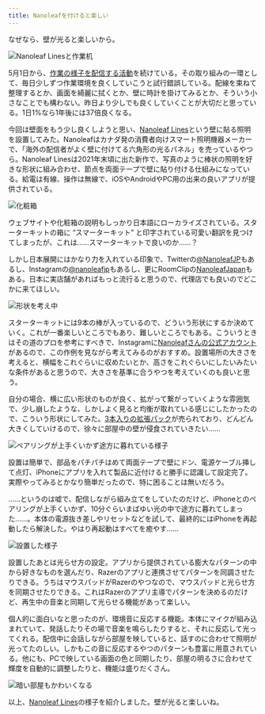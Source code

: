 ```yaml
---
title: Nanoleafを付けると楽しい
---
```

なぜなら、壁が光ると楽しいから。

![](https://lh3.googleusercontent.com/docs/ADP-6oEuvWMIRVFLLTzY5u_CcamFHjpkjNPoN9AQifYmE4ms6_ObQ7DvdH2dR735mI-3ASmKzc--no4L8rUFc8Oa3yElJKKjrEodw8Jmph-BIHDEvzg81yDqaWLp7OhvIaIuuwOqnsdhkRU2XHt7CXJkOfH5bVdL11D2aaHtr2Y8zKvpDbhxdIMs-m8i3ivqEm37m2G5G5V6meVIypiISuXcyk3Gr2rA_VsZiLqHBiyrgthgTNlSaA6yZ2STh6HdH_Jn0nbg1mPhXe6oIBD-atPoMw2znqwXObundaeXjqrD8PkwqavVPlTLcu1KtyCOGxPxQfcwJrPnDRO7ZijHxh_sOPLM86OuPVOVhF8oEQ8Ny0SrLa2W0H5KO_mJycScJUbkuyezP3ragxmWPSFab_z2UOah0xWRNifF1zH-N1bHMPQjbyMSw_Wl7rGZCbSxdVFlrxLZOAPeSuDKI3nwYoJLITUPqPYc4a1jrUjKuZcBGiX3GeJYJymlDtzNRnEmfBzzrCD2peIbv_mP2Fl4nOp-oBcbXpDN7MhAi12fBIhOnpyOCnmPnAdmOQb-zWWdx5eeJ5AFm2h9zCEMLpBqqlNamWX6Op_z1aaLQSMVEOqe_XxO82u_L0gBBr7zlfPSmIxT3uSJwLCibq0g-WU_C9_iUD8NAoBpesWYOT3xIHIFCkKGo41M8ZJ8PgrsZj7HyS0VjKKV8R9F8Rd5br9bmDbceA9CFT7McKuacMZLFyjqdlUiGglDoBlhQR_5WRAdW3qXGm8J7YJn4hor1rN0bUfh0dOjFclpJKoG-HAO-ry-3o2Nqzp-xRUDVZtcNG0DFWNPY9V5T3AEkELRcfvOTYqI0sG9WxHdXfcLfE2UYxif4r0avuONTpycoD2EUDuk2RAzIhY9J-H3O1IHYxaq0TbEtQLN6g-lguZ8he-ACJUEDl0_hXIUsZebNhSJyHFlAS7PUc_0VX7FeL5QB3Ix1mkf-zuTOspKn41q-7C6DA5MZwdq1SXushMtM-xuxfOOBgcRJFkjuojxMYRg6af4H832t7Y05QaY_ZcTgUQIomgkFpgUwSPaBZ1NmMWp7n-WRFqg0jBKzz05gq72K1DZ-UWXKopFb3Se-mh5rblP1T14QB8EPFRpVEb0G7DR3UNGL3rIkQOMmFOyLoDTcAomf0PmBslI6v-G_7cxmxWJo02hegvfvc9zZWum-qpNFZRfTdufxo9gDdyQCn1017d6BpDEPX18c0W0YiHNLSizENkDeQPe05RW2w "Nanoleaf Linesと作業机")

5月1日から、[作業の様子を配信する活動](https://www.youtube.com/c/r7kamura)を続けている。その取り組みの一環として、毎日少しずつ作業環境を良くしていこうと試行錯誤している。配線を束ねて整理するとか、画面を綺麗に拭くとか、壁に時計を掛けてみるとか、そういう小さなことでも構わない。昨日より少しでも良くしていくことが大切だと思っている。1日1%なら1年後には37倍良くなる。

今回は壁面をもう少し良くしようと思い、[Nanoleaf Lines](https://www.amazon.co.jp/dp/B09MS3359S)という壁に貼る照明を設置してみた。Nanoleafはカナダ発の消費者向けスマート照明機器メーカーで、「海外の配信者がよく壁に付けてる六角形の光るパネル」を売っているやつら。Nanoleaf Linesは2021年末頃に出た新作で、写真のように棒状の照明を好きな形状に組み合わせ、節点を両面テープで壁に貼り付ける仕組みになっている。給電は有線、操作は無線で、iOSやAndroidやPC用の出来の良いアプリが提供されている。

![](https://lh3.googleusercontent.com/docs/ADP-6oFZWb4mOvFkv9p456WUx38xAN1wCvn41qKwCVX30W1Lw36wYfp35GkMrImb-_sY2rOH1wmML-oF3EVk8XA17pRejNk4_H7qWDGdnAvAc9kqXN6ekaQXcp8liP1qu58H0l5Cx_BGMlkSZvh7blLZfJ6uppBY6oYJpJojtUG5Uqb_Gz4iEX9CzW7zeA3TyqeSyVDGbfww1XZgK3nQSD7MLZX59RzIZLCoXekqHlDSMoxKGtLCEpQnm84qUQ3cqfpsvRVP7sVR_iJgGgUot9olV5NkPH57w0v9Z7LUQeP_jik2wOi9dKqqKXtO6T_ZsakLaJ78J3dWzYNPeA7Dbo3ZiJJq8_j1voapPBfAMOT2Gsu_yQv3qYQhyxZT2N8SDoKhKBt7b0iQP6LlLEzGwigmB-aVN1Fam6H0VWH9cd3D5blEszYUxmAUwpCTfeOn_UZMQsCvBqekgioiWGFaqBmt6KeJYgHYtto3HJx8irmjTLUaSzdZdJHFLUcLHjeL2HbEM-rm6W1a8t19pX55z5cIppOZHzSw8cqULUpavX4H1eOlcMEkLJIjdKe5bBt1J1EfuFvulMBAPioXvK--5oEtxZt6GfqSO1upQP6egoM3zs9KyM652GpNIdhUwlOzVCAqfJrO-i-bEoBh08m2bcKo3MHV6Md_g79W0jkavRQjggmcXwJ88Qu3qHSIpNgxQQv7a8tEQGSjOwUGvxTUk6X5KJGaojOOCMM1-ddiXODzAyYFjEanDckTbQlI6IvpvHIZDG6vprowmNe-fw1YLi0mL4BVrvzyma5vbe7DuBtlf1Eo5jAJy6oUzZAGCgzxJj63YVU7QkIb1VgzzvJTTbTpmmjCpM10hoAWHN0nmkWgLxQC1XYel00svFBAkXIx46ZB8TSp8SZhRCH0tBWMH4czPP5aIzZN6sBKNcAm0DgLx07Q3JdUnK-Pv515C75v22Y9_1c_IEJvbrk7RGmRbFceZuRJe88sMQE3gANITfcKrvsDA8eHUXXtKxCBsAVy-mJs0U3NNwfQhgs0kf9y_zeJI2gLxzs1qluxBK411YpZaGWZR6HVRa5a5BwNhsWCj53okEHPEl4MkHaAB9FVUF3eflLvuMmEB8XJcGeVwOhIpbQ8RWXICPMP__1XWERo14kgPQd2VDgwo_iqFjxA4AVXZjG4aj2Q7SOK56Do-fk_7RhqRDsK2Hnyl8OJZ0rUAqfno2D5ohoxr0eduVGwEp_GQsMnfFoePbsr1vfEr7c2NgYZsdwqQg "化粧箱")

ウェブサイトや化粧箱の説明もしっかり日本語にローカライズされている。スターターキットの箱に “スマーターキット” と印字されている可愛い翻訳を見つけてしまったが、これは……スマーターキットで良いのか……？

しかし日本展開にはかなり力を入れている印象で、Twitterの[@NanoleafJP](https://twitter.com/NanoleafJP)もあるし、Instagramの[@nanoleafjp](https://www.instagram.com/nanoleafjp/)もあるし、更にRoomClipの[NanoleafJapan](https://roomclip.jp/myroom/5824865)もある。日本に実店舗があればもっと流行ると思うので、代理店でも良いのでどこかに来てほしい。

![](https://lh3.googleusercontent.com/docs/ADP-6oFFKP-9UQ9e47-rY8XkTCFsEcpgFCbhIFh4-gj95dK_FQLy0f9P6J-ESX1_2Zq5smVwxnvqgMiLx6Ra2di-gtmbrfSNZGAOqS1xiTexYrhlnO87xLvQEJ-zBEm3nJT1ZJ1BKe3RX-2LuBTA2yl3L3PhicDAK7xtmXzywiAUHbXpbUOko6CZsfiF6ztmlFOg2C4If9J-rAtolk0XAE7jZrRBKkcjGxt7sVUwDpBDaDe9caOG8fgy9lmO8IxEJ2XbI0Jzc9_MPpvEYDrObvVBeZgW06zOdF11OYjTjMj8nQmiilji5Mc5V156gCsRfi-7-SlsXZnLpVIh27jCW8RDP6oTRetees-S9aB0eqD6_1-A0yqS8V1wFTJJFZ9-tINjcFDcxwd78cP6jOefw4jarruCiSaX6sf0joLU7nb19DHThx2r2gbGVrprPt4csbjJxykqq0hTay604k5VZIo_PJF6PfoxuVhyvWbda2bSYcfvGd2N3GFOa6aeOJBlBOS0QcVHN1EUQjKWc-sXZZxDXWgzSpE6bcML_66Fp75CfDZCK7jCKM3DyeI2p2cpcjlagOH1hHCUmZ9s4GXvp8wxi3qc8Nt3mkvBKP8IkfZf0ZJezUh2RjL3YAVDEGg3wUggrQxi6shFd5q0XpJmK-aLu8CgvwmkGIXTKvf4OulPvmm-X_S2Y41keWJSzsxezeNNce5xsttB0lOLnDT6fInl_jRlRtFGr1uTCb7VwYxaEI66jgVhS2jbAOVQrcCXCXVzK2POnCVuxwHr1Br10rAG_j-QHlTqgUUV-vcZy-Xr4xDHENJlE-1lChCBnsb_vwGd0h5j6A3BEWykO56C-Pp7LmPsNxItdfqAYLedU4Is9yfdNwxJ-IzZNbam9eFfrMW1uT0tsNOyWGSxk1bBelBQTMHnoRaHkKRa06QLC9rp5TM6cp7D462xwbWIpnZjbRXvgYJGRc3keye5dutTWCjp0kzCkxzyaZakrfrmRHSUERy_Pxbekn1PJg9xOmgwtgriu1UUOF7DzDarXsTPt7MuqzZdjhdYhF3XjQsJoEzhtCHtcseVyvtzpP94-Xolmp8_YQOn0WL4Yp4pWZVbsFhnslerQPyiFLYSG19JrimmtwtXej--lfuk7XthowUuRz-LT8WdRBblMD2a-eihUHtoJ9a0-3812uC9Dl9zkir2ZUzIqjf8ZNZREpe8iNCPwawvwmNANo1gO-26V2-TTHRR_vpl0w3HL8i0GQfhrTrLGrOUpU75 "形状を考え中")

スターターキットには9本の棒が入っているので、どういう形状にするか決めていく。これが一番楽しいところでもあり、難しいところでもある。こういうときはその道のプロを参考にすべきで、Instagramに[Nanoleafさんの公式アカウント](https://www.instagram.com/nanoleaf/)があるので、この作例を見ながら考えてみるのがおすすめ。設置場所の大きさを考えると、横幅をこれぐらいに収めたいとか、高さをこれぐらいにしたいみたいな条件があると思うので、大きさを基準に合うやつを考えていくのも良いと思う。

自分の場合、横に広い形状のものが良く、拡がって繋がっていくような雰囲気で、少し崩したような、しかしよく見ると均衡が取れている感じにしたかったので、こういう形状にしてみた。[3本入りの拡張パック](https://www.amazon.co.jp/dp/B09JHSG2R5)が売られており、どんどん大きくしていけるので、徐々に部屋中の壁が侵食されていきたい……

![](https://lh3.googleusercontent.com/docs/ADP-6oG-3Y66DEn0EgFMXvPyZkhjhZS0Zi7y2A1Z1wtjSyC5KByGevNGhKNIOMQvkTNUh0a5lbUr1bFD0Ur_AaIvU01UMv-_kpk0wphnEWneCQ-VI6NijtRSa19z9Eg2r5ea8il2F6f5BZEBDBegrZcHKyfKwN9WE2xzpUtnVPLbkzNRRwSsLfuBdg9ifeFdmP25xYR_OGyswosRfPFdSTi_Snr-8eIc3DV_qd410Fe1SpHxv5HVNdVh4OBbhxC8RB-iMcy8YSpXdwHqaQiQJ3btR66IuXHMEkcms1JkL5_T2X3zr3jyI9IM4pVf6P_QhhgJCUV3r2pg32UxjB9m-lFdyWPQcSXLBc68q5ejxFXne2v2vHk8K-U7nBNqk5VlD2frq_SqR__f-0c-Ve2x72U9NdvwDqL3UA6QhKQTIavSM4RVQmwU3qXCDYq1tbffSqIEQewqXZZxgpykye0RZI4m0Gleu6pFDY8ePH4vG2PTOQb4vbYC1y2Bp3fBnPATJHbV7bjye33t3f7VUNrqsMxsWXOxJ5fI670uSXP0h6PJD31JD6BVHrfG6Kcl8ICcKs81AOcDxCUk41v6rCnPkM9mqOb4SLpEWqNA8MznDG7BpbO3UXEXO3C3iI0fM0CQJrFrgHJpn0a5mNR9sOhEh4_cUH1pIZEhdQck6vtrqzTznPMfmSIXDR7ridMSlObk5r6pdEjoRTBUtQTvV-mQG1KN4oYh9xqmdT6sMXYhMxQKhP--QlqcXleN6sH0ipH-Byqd5Y9se9gZrAwkPAxU5gKP6h99zI5TXNkJquu4Sg48L7E3566vbU9A9y1zR1PitHFkUyIo3YYf1MAjJjagGi96IIF7GHNWxoAcT8a9FUdu-uwbbvk3Ykf3fLMCcGQEjpJDXviDyPjptE3iEAmsWT-yf7b5bT5mgYF-DPxw4JjEWszPxl7VvlbMA3ayI8TqsZplS0e6-iCE_lugU0e_P6NKnl4OgkMR5wy4Oxga1Yr2J00f2X_6FVRfMGOSybuVYO-Cc2EYMVvooB6kKfF7noiaM1bwZzv-L6lDqcnJ_j8CV6XDrbxjjjfz6JPfN5m63wnzYpH2U0eoz22W20nQCjV_7hQf-fYCq_gdLQ-5nfqJSGWFKqLd30Hl9jH1cY8wbHGgqi8G1QkSQ9oToY0grNN4mpPtxIOSR5f5tWB5dAqRJxuLoi1nPx3XFqi914hhPTa-Y2bYbxe9hNTQWa1iTPeGd-JDAQs2RxPVbAd27KC6djXmwMOQ "ペアリングが上手くいかず途方に暮れている様子")

設置は簡単で、部品をパチパチはめて両面テープで壁にドン、電源ケーブル挿して点灯、iPhoneにアプリを入れて製品に近付けると勝手に認識して設定完了。実際やってみるとかなり簡単だったので、特に困ることは無いだろう。

……というのは嘘で、配信しながら組み立てをしていたのだけど、iPhoneとのペアリングが上手くいかず、10分ぐらいまばゆい光の中で途方に暮れてしまった……。本体の電源抜き差しやリセットなどを試して、最終的にはiPhoneを再起動したら解決した。やはり再起動はすべてを癒やす……

![](https://lh3.googleusercontent.com/docs/ADP-6oFDrzG3ZklCrCwPeLaunRCzLGc6ZmUITgY_Ohwmf6iXeGDDPqcEP1uKUshOBATHzQg3yx06msbEyETnPwJDvAFN3zC_dHi14GsLMuj8UwPoNUMM34lQEP9VpNev-HtGv0PfIn3INpXbC3MYmU6nFEkJ9_dyfxEwFN0MN9e7Dh3RuOTlhjG9C-gqsA908cCo_NT8l-oNkf4U4vgtdQJ5fg7jaPdhVZIR74WmoKKnLk1QQfwQOgvNG-AIl_FRxwxwDj88tQ-J93HveihP6tAdmg0K-_SVbvsjNdL9p-Pvp3GqOqy0o7UElLHVPA1hN8KeOioyguhd-GEf9CUkVvdjVy5cj_41gYqfaeybwDGMLWlwl7Hm8ROoeRTW4NKRbG1zs-YnXjX1gIDQVGfR5IhXy0RnFGOZB7qTIEMPArzyK-x_zD3pFXiKnobbyczo8guUvWH2sjtlGAwKVeonsxhZCm4PyPd455F35znRLPEFbximVRQK5bTmoebeZx_fVMRSq6l4q3tlRkQ4n_ZUOGs18wRm5ZCO_PrZlz1vMQtD_89bhAxW0y7DheF2ZLyjQeax1M1ULF7hatbRVx1jNKMtoOU4yom4JtHss0bxKE86Y1vXQyS8nkpHqMPgz62pOVAwRFIV4nNtJ8cgEKBy_Zibf3vccDt3lv3H8k0A6O5pNG3EseAyWiJc1_FRwWtmU9fHyBEDbI1F9UHZaPF9h5Boia0GDIgWuvu_WR_vrKzMKrqTB2cfHGjsnjfbEwKy67qlqnTqJaWrdrZNhRdmyZrxqFSNME9paq4Q-zrVPjB9LWaVZfGLaB2iBDq_4xD1VlOxwjBCZiEBa9BUxBTmCv-TRB-P1xtmQsFUGM3LOnsUT17kGJT6ZMb0YzOm-8_IQ7O1iY33tdt7xQs4VkpeZPRegpWNc5rF1SyXe08MdTJ1n94KGEalJHUNrpEKfCkGzDJrNg7aOi3346OLXHzl3hQuxSGJUtjyMB-3THNSN1fqQ1z0FB449GN5_LbKWG7fIsIv3TqnVFQi3HIuNpJdEYW232LJALG0-cHhie1HomRtnTyAzR2ARkDlo0fyh7wboHCeNdfLcenYbg3PtZ49sI2GjGCR3lnq04_UinSdqwVNTIC-d1fY7gbysqvTCpQ5fbxQChNzo9wzbU8tINhxxXPMysIGTs2yxatauf-Sx61DJ4XbXqR6l5WXMFX2ICQIduDHlZEl5eBBT8hqDVFrkncjGN-W_CcoCAipohxgi9FPz0F2BDdofw "設置した様子")

設置したあとは光らせ方の設定。アプリから提供されている膨大なパターンの中から好きなものを選んだり、Razerのアプリと連携させてパターンを同調させたりできる。うちはマウスパッドがRazerのやつなので、マウスパッドと光らせ方を同期させたりできる。これはRazerのアプリ主導でパターンを決めるのだけど、再生中の音楽と同期して光らせる機能があって楽しい。

個人的に面白いなと思ったのが、環境音に反応する機能。本体にマイクが組み込まれていて、発話したりその場で音楽を鳴らしたりすると、それに反応して光ってくれる。配信中に会話しながら部屋を映していると、話すのに合わせて照明が光ってたのしい。しかもこの音に反応するやつのパターンも豊富に用意されている。他にも、PCで映している画面の色と同期したり、部屋の明るさに合わせて輝度を自動的に調整したりと、機能は盛りだくさん。

![](https://lh3.googleusercontent.com/docs/ADP-6oESembyfXejiFOM-enu3KO9RYx9AVT0RHCafJkXtVxpe9UhW0K_0Wzdyw-VD_Cdy9N2h1qP7CjMwEGLFTCsXFqW1ihDcKgnMExfFbV_Z7-_6vn7ecqBImOyhsbs3pIq2r7WYIhqOwgivP0hTGCqS5tCBkX-lAnwHcE0oKOxlFafzPFq0JGfcWQV6dvoJskndmR0khEt7aIS6FesiuO1c8F3sq_grRNeDh00ISrHxD2cFHAFtaEJRcPo1g-LnsSoXYsZP68i4N2NhKSTQ83V-mEm06z7kwVABq2HnceuYMIUMP5jPepYjJ1zTjRKu0n9QMRAIi6xyjY9xpHOuWE_8JlVe9RiqHr9teNFhyzCrbjTvQ2O8SfV_sqyuXXHpIC4yuCNRI7x95YVzqxkpMnr6uyOZJrU-cpL6CrpV_QKGXwbpvJpx4kRwsLEbSdAH6MESz6zPBCTIGEcpu_E2yAyIwgEI4oGnmElWiLbQvb8SRXTkpVvrUstAMZSSWdSJAZkmXaQixNyjvwPCUow6IMwfywvRYSn7RG21a1tnKuMOvEM3KJOTStphNyijCkfyrWYrnwBRdzU0mMewNfIMTeC0P9efdK-EW1kjYWQcQk2MlaOLcKPvZtBDIvP-raPPEcbCXgvrwbpLH7EYLf1hdBB-LDTYbdc7NmyXInWazgALYG_4ftCtepy34aVHF-X5YMcnF348S5vJhZJmLM6xQFzWSPmVXWb3jTOdijuryMoKRTSFBI1LMPW1KCCMAURlE97_9ezmVn6WzdBd-APKU0HU7PHQ8INPsr4iH2bhYHYgCDC6kJZ2YWk-U-6suHevCpPLVShRkkAGZSTV2nqZH8rst_2QjlC5xH8w1aTLQlj7OMaBFGD3yZRR_TXFat37FTgdwz5O6LKq605UTJnyi9Te1USQe6iqcDY0jrss8_ZoIKXuv0nj0Dbal0NYmFVzkE33be7kSixVHxg2UTttF7hg1ym4nb0DMl4gYNEIMI-_SKFMFmLYVOU12X_bNYC7uLxC7ZGL7i7oQwwdibAfuCHNkKjr-Ip2enS3St-vACdrbtqtenlsa3apxTzIckjtK6Lem04E4TRgPc01oMCcVLLnf1oPoPnaB0_ikEO6DE1NoIglSw9zga4nXuptxKMjHyRkb2-VIlLO5JiVxssmrjOzmKIwI9ZAzfwhfJxSiHht9Z__j19wkhnoeRgtPDVvnmQsOYxBenGTfbcRR5ENqRc0rhsQ63AGTbptkWv6FXrKtESmZeA4w "暗い部屋もかわいくなる")

以上、[Nanoleaf Lines](https://www.amazon.co.jp/dp/B09MS3359S)の様子を紹介しました。壁が光ると楽しいね。
